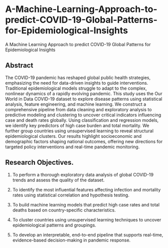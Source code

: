 # A-Machine-Learning-Approach-to-predict-COVID-19-Global-Patterns-for-Epidemiological-Insights
A Machine Learning Approach to predict COVID-19 Global Patterns for Epidemiological Insights

##  Abstract
The COVID-19 pandemic has reshaped global public health strategies, emphasizing the need for data-driven insights to guide interventions. Traditional epidemiological models struggle to adapt to the complex, nonlinear dynamics of a rapidly evolving pandemic. This study uses the Our World in Data COVID-19 dataset to explore disease patterns using statistical analysis, feature engineering, and machine learning. We construct a comprehensive pipeline from data cleaning and exploratory analysis to predictive modeling and clustering to uncover critical indicators influencing case and death rates globally. Using classification and regression models, we identify key predictors of high case burden and total mortality. We further group countries using unsupervised learning to reveal structural epidemiological clusters. Our results highlight socioeconomic and demographic factors shaping national outcomes, offering new directions for targeted policy interventions and real-time pandemic monitoring.

## Research Objectives.

1. To perform a thorough exploratory data analysis of global COVID-19 trends and assess the quality of the dataset.

2. To identify the most influential features affecting infection and mortality rates using statistical correlation and hypothesis testing.

3. To build machine learning models that predict high case rates and total deaths based on country-specific characteristics.

4. To cluster countries using unsupervised learning techniques to uncover epidemiological patterns and groupings.

5. To develop an interpretable, end-to-end pipeline that supports real-time, evidence-based decision-making in pandemic response.
